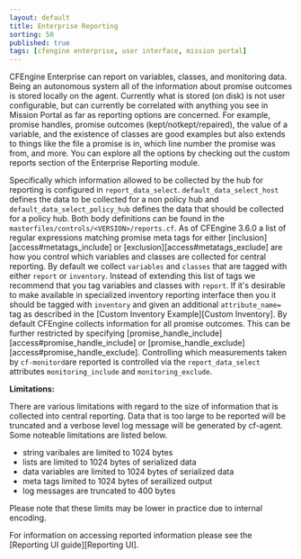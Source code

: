 ```yaml
---
layout: default
title: Enterprise Reporting
sorting: 50
published: true
tags: [cfengine enterprise, user interface, mission portal]
---
```


CFEngine Enterprise can report on variables, classes, and
monitoring data. Being an autonomous system all of the information about
promise outcomes is stored locally on the agent. Currently what is
stored (on disk) is not user configurable, but can currently be
correlated with anything you see in Mission Portal as far as reporting
options are concerned. For example, promise handles, promise outcomes
(kept/notkept/repaired), the value of a variable, and the existence of
classes are good examples but also extends to things like the file a
promise is in, which line number the promise was from, and more. You
can explore all the options by checking out the custom reports section
of the Enterprise Reporting module.

Specifically which information allowed to be collected by the hub for
reporting is configured in `report_data_select`. `default_data_select_host`
defines the data to be collected for a non policy hub and
`default_data_select_policy_hub` defines the data that should be
collected for a policy hub. Both body definitions can be found in the
`masterfiles/controls/<VERSION>/reports.cf`. As of CFEngine 3.6.0 a list of regular
expressions matching promise meta tags for either
[inclusion][access#metatags_include] or [exclusion][access#metatags_exclude]
are how you control which variables and classes are collected for central
reporting. By default we collect `variables` and `classes` that are tagged with
either `report` or `inventory`. Instead of extending this list of tags we
recommend that you tag variables and classes with `report`. If it's desirable
to make available in specialized inventory reporting interface then you it
should be tagged with `inventory` and given an additional `attribute_name=` tag
as described in the [Custom Inventory Example][Custom Inventory].  By default
CFEngine collects information for all promise outcomes. This can be further
restricted by specifying [promise_handle_include][access#promise_handle_include]
or [promise_handle_exclude][access#promise_handle_exclude]. Controlling which
measurements taken by `cf-monitord`are reported is controlled via the
`report_data_select` attributes `monitoring_include` and `monitoring_exclude`.

**Limitations:**

There are various limitations with regard to the size of information that is
collected into central reporting. Data that is too large to be reported will be
truncated and a verbose level log message will be generated by cf-agent. Some
noteable limitations are listed below.

* string varibales are limited to 1024 bytes
* lists are limited to 1024 bytes of serialized data
* data variables are limited to 1024 bytes of serialized data
* meta tags limited to 1024 bytes of serailized output
* log messages are truncated to 400 bytes

Please note that these limits may be lower in practice due to internal
encoding.

For information on accessing reported information please see the
[Reporting UI guide][Reporting UI].
